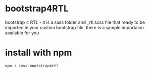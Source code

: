 # bootstrap4RTL
bootstrap 4 RTL - it is a sass folder and _rtl.scss file that ready to be imported in your custom bootstrap file.
there is a sample importaion available for you

# install with npm
```bash
npm i sass-bootstrap4rtl
```
